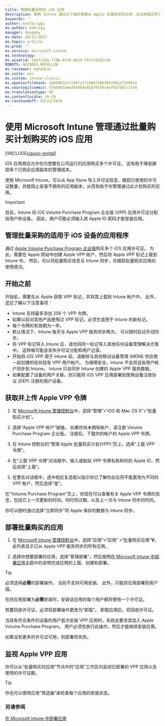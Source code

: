 ```yaml
---
title: 管理批量采购的 iOS 应用
description: 使用 Intune 通过以下操作管理从 Apple 批量购买的应用：从应用商店导入许可证信息、跟踪已使用的许可证的数量，以及阻止安装超出你所拥有的应用的更多副本。
keywords: ''
author: mattbriggs
ms.author: mabrigg
manager: dougeby
ms.date: 10/11/2017
ms.topic: article
ms.prod: ''
ms.service: microsoft-intune
ms.technology: ''
ms.assetid: 1dafc28a-7f8b-4fe0-8619-f977c93d1140
ROBOTS: NOINDEX,NOFOLLOW
ms.reviewer: mghadial
ms.suite: ems
ms.custom: intune-classic
ms.openlocfilehash: 2b05007a7c2d6fa1719b0f298f0e7981e735042e
ms.sourcegitcommit: df60d03a0ed54964e91879f56c4ef0a7507c17d4
ms.translationtype: HT
ms.contentlocale: zh-CN
ms.lasthandoff: 03/22/2018
---
```

# <a name="manage-ios-apps-you-purchased-through-a-volume-purchase-program-with-microsoft-intune"></a>使用 Microsoft Intune 管理通过批量购买计划购买的 iOS 应用

[!INCLUDE[classic-portal](../includes/classic-portal.md)]

iOS 应用商店允许你为想要在公司运行的应用购买多个许可证。 这有助于降低跟踪多个已购买应用副本的管理成本。

使用 Microsoft Intune，可以从 App Store 导入许可证信息、跟踪已使用的许可证数量，并能阻止安装不拥有的应用副本，从而有助于你管理通过此计划购买的应用。

> [!Important]
> 目前，Intune 将 iOS Volume Purchase Program 企业版 (VPP) 应用许可证分配给用户和设备。 因此，用户可能必须输入其 Apple ID 密码才能安装应用。

## <a name="manage-volume-purchased-apps-for-ios-devices"></a>管理批量采购的适用于 iOS 设备的应用程序
通过 [Apple Volume Purchase Program 企业版](http://www.apple.com/business/vpp/)购买多个 iOS 应用许可证。 为此，需要在 Apple 网站中创建 Apple VPP 帐户，然后将 Apple VPP 标记上载到 Intune 中。  然后，可以将批量购买信息与 Intune 同步，并跟踪批量购买应用的使用情况。

## <a name="before-you-start"></a>开始之前
开始前，需要先从 Apple 获取 VPP 标记，并将其上载到 Intune 帐户中。 此外，还应了解以下注意事项：

* Intune 支持最多添加 256 个 VPP 令牌。
* 如果以前对其他产品使用过 VPP 标记，必须生成用于 Intune 的新标记。
* 每个令牌的有效期为一年。
* 默认情况下，Intune 每天与 Apple VPP 服务同步两次。 可以随时启动手动同步。
* 将 VPP 标记导入 Intune 后，请勿将同一标记导入其他任何设备管理解决方案中。 这样做可能会丢失许可证分配和用户记录。
* 开始将 iOS VPP 用于 Intune 前，请删除与其他移动设备管理 (MDM) 供应商一起创建的任何现有 VPP 用户帐户。 为保障安全，Intune 不会将这些用户帐户同步到 Intune。 Intune 只会同步 Intune 创建的 Apple VPP 服务数据。
* 如果配置了设备的用户关联，则只能将 iOS VPP 应用部署到使用设备注册协议 (DEP) 注册的用户设备。

## <a name="to-get-and-upload-an-apple-vpp-token"></a>获取并上传 Apple VPP 令牌

1.  在 [Microsoft Intune 管理控制台](https://manage.microsoft.com)中，选择“管理”&gt;“iOS 和 Mac OS X”&gt;“批量购买计划”。

2.  选择“Apple VPP 帐户”链接。 如果你尚未拥有帐户，请注册 Volume Purchase Program 企业版。 注册后，下载你的帐户的 Apple VPP 令牌。

3.  在 Intune 控制台的“管理 Apple 批量购买计划(VPP)”页上，选择“上载 VPP 令牌”。

4.  在“上载 VPP 令牌”对话框中，输入或粘贴 VPP 令牌名称和你的 Apple ID，然后选择“上载”。

5.  在警告对话框中，选中相应复选框以指示你已了解你此后将不能更改为不同的 VPP 帐户，然后选择“是”。

在“Volume Purchase Program”页上，你现在可以查看有关 Apple VPP 令牌的信息，包括它上一次更新的时间，何时将过期，以及上一次与 Intune 同步的时间。

你可以随时通过选择“立即同步”将 Apple 保存的数据与 Intune 同步。

## <a name="to-deploy-a-volume-purchased-app"></a>部署批量购买的应用

1.  在 [Microsoft Intune 管理控制台](https://manage.microsoft.com)中，选择“应用”&gt;“应用” &gt;“批量购买应用”**V**。 此列表显示已从 Apple VPP 服务同步的所有应用。

2.  选择你想要部署的应用，选择“管理部署”，然后按照[在 Microsoft Intune 中部署应用](deploy-apps-in-microsoft-intune.md)主题中的说明完成应用的上载、创建和部署。

> [!TIP]
> 必须选择**必需**的部署操作。 当前不支持可用安装。 此外，只能将应用部署到用户组。

在将应用部署为**必需**安装时，安装该应用的每个用户都将使用一个许可证。

若要回收许可证，必须将部署操作更改为“卸载”。 卸载应用后，将回收许可证。

当具有符合条件的设备的用户首次安装 VPP 应用时，系统会要求其加入 Apple Volume Purchase Program。 用户必须先执行此操作，然后才能继续安装应用。

如果没有更多的许可证可用，则部署将失败。

## <a name="to-monitor-apple-vpp-apps"></a>监视 Apple VPP 应用
你可以从“批量购买的应用”节点中的“应用”工作区内监视已部署的 VPP 应用以及使用的许可证数。

> [!TIP]
> 你也可以使用应用“筛选器”来检查每个应用的安装状态。

### <a name="see-also"></a>另请参阅
[在 Microsoft Intune 中部署应用](deploy-apps-in-microsoft-intune.md)
